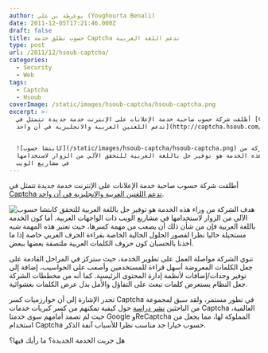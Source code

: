 ```yaml
---
author: يوغرطة بن علي (Youghourta Benali)
date: 2011-12-05T17:21:46.000Z
draft: false
title: حسوب تطلق خدمة Captcha تدعم اللغة العربية
type: post
url: /2011/12/hsoub-captcha/
categories:
  - Security
  - Web
tags:
  - Captcha
  - Hsoub
coverImage: /static/images/hsoub-captcha/hsoub-captcha.png
excerpt: >-
  أطلقت شركة حسوب صاحبة خدمة الإعلانات على الإنترنت خدمة جديدة تتمثل في [Captcha
  تدعم اللغتين العربية والانجليزية في آن واحد](http://captcha.hsoub.com/).


  ![كابتشا حسوب](/static/images/hsoub-captcha/hsoub-captcha.png) هدف الشركة من
  وراء هذه الخدمة هو توفير حل باللغة العربية للتحقق الآلي من الزوار لاستخدامها
  في مشاريع الويب
---
```

أطلقت شركة حسوب صاحبة خدمة الإعلانات على الإنترنت خدمة جديدة تتمثل في [Captcha تدعم اللغتين العربية والانجليزية في آن واحد](http://captcha.hsoub.com/).

![كابتشا حسوب](/static/images/hsoub-captcha/hsoub-captcha.png) هدف الشركة من وراء هذه الخدمة هو توفير حل باللغة العربية للتحقق الآلي من الزوار لاستخدامها في مشاريع الويب ذات الواجهات العربية. أما كون الخدمة باللغة العربية فإن من شأن ذلك أن يصعب من مهمة كسرها، حيث تعتبر هذه المهمة شبه مستحيلة حاليا نظرا لقصور الحلول الحالية الخاصة بقراءة الحرف العربي خاصة إذا ما أخذنا بالحسبان كون حروف الكلمات العربية ملتصقة بعضها ببعض.

تنوي الشركة مواصلة العمل على تطوير الخدمة، حيث ستركز في المراحل القادمة على جعل الكلمات المعروضة أسهل قراءة للمستخدمين وأصعب على الحواسيب، إضافة إلى توفير وحدات/إضافات لأنظمة إدارة المحتوى الرئيسية. كما أنه من مخططات الشركة جعل النظام يستعرض كلمات تبعث على التفاؤل والأمل بدل عرض الكلمات بعشوائية.

تجدر الإشارة إلى أن خوارزميات كسر Captcha في تطور مستمر، ولقد سبق لمجموعة من الباحثين [نشر دراسة](../2011/11/popular-captcha-defeated/) حول كيفية تمكنهم من كسر كبريات خدمات Captcha العالمية، حيث لم تصمد أمامهم سوى خدمتا Google وReCaptcha المملوكة لها، مما يجعل من استخدام Captcha حسوب خيارا جد مناسب نظرا للأسباب آنفة الذكر.

هل جربت الخدمة الجديدة؟ ما رأيك فيها؟
